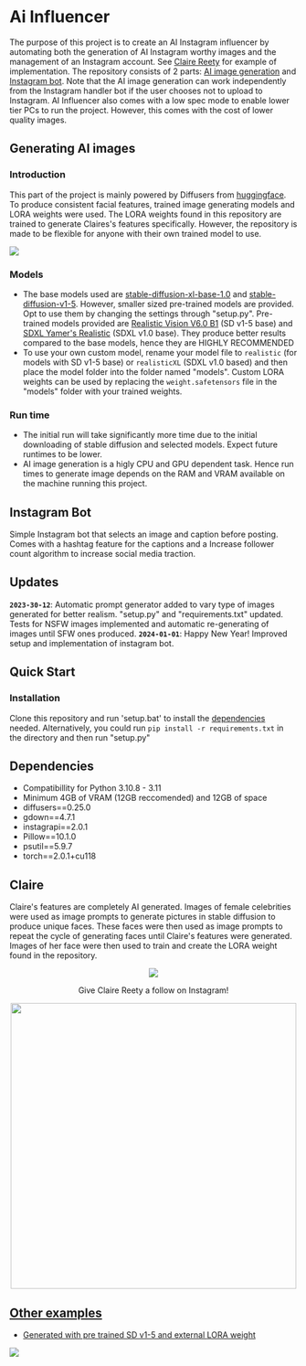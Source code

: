 
# Ai Influencer
The purpose of this project is to create an AI Instagram influencer by automating both the generation of AI Instagram worthy images and the management of an Instagram account. See [Claire Reety](#claire) for example of implementation. The repository consists of 2 parts: [AI image generation](#generating-ai-images) and [Instagram bot](#instagram-bot). Note that the AI image generation can work independently from the Instagram handler bot if the user chooses not to upload to Instagram. AI Influencer also comes with a low spec mode to enable lower tier PCs to run the project. However, this comes with the cost of lower quality images.

## Generating AI images
### Introduction
This part of the project is mainly powered by Diffusers from [huggingface](https://huggingface.co/docs/diffusers/index). To produce consistent facial features, trained image generating models and LORA weights were used. The LORA weights found in this repository are trained to generate Claires's features specifically. However, the repository is made to be flexible for anyone with their own trained model to use.

<div align="left">
  <img src="https://drive.google.com/uc?id=1waE5gjU2Gcnt1QWoNamjMjwd95QiZfhN" />
</div>

### Models
- The base models used are [stable-diffusion-xl-base-1.0](https://huggingface.co/stabilityai/stable-diffusion-xl-base-1.0) and [stable-diffusion-v1-5](https://huggingface.co/runwayml/stable-diffusion-v1-5). However, smaller sized pre-trained models are provided. Opt to use them by changing the settings through "setup.py". Pre-trained models provided are [Realistic Vision V6.0 B1](https://civitai.com/models/4201/realistic-vision-v60-b1) (SD v1-5 base) and [SDXL Yamer's Realistic](https://civitai.com/models/127923?modelVersionId=272724) (SDXL v1.0 base). They produce better results compared to the base models, hence they are HIGHLY RECOMMENDED
- To use your own custom model, rename your model file to ```realistic``` (for models with SD v1-5 base) or ```realisticXL``` (SDXL v1.0 based) and then place the model folder into the folder named "models". Custom LORA weights can be used by replacing the ```weight.safetensors``` file in the "models" folder with your trained weights.      

### Run time
- The initial run will take significantly more time due to the initial downloading of stable diffusion and selected models. Expect future runtimes to be lower.
- AI image generation is a higly CPU and GPU dependent task. Hence run times to generate image depends on the RAM and VRAM available on the machine running this project.

## Instagram Bot
Simple Instagram bot that selects an image and caption before posting. Comes with a hashtag feature for the captions and a Increase follower count algorithm to increase social media traction. 


## Updates
**`2023-30-12`**: Automatic prompt generator added to vary type of images generated for better realism. "setup.py" and "requirements.txt" updated. Tests for NSFW images implemented and automatic re-generating of images until SFW ones produced.
**`2024-01-01`**: Happy New Year! Improved setup and implementation of instagram bot.

## Quick Start

### Installation
Clone this repository and run 'setup.bat' to install the [dependencies](#dependencies) needed.
Alternatively, you could run ```pip install -r requirements.txt``` in the directory and then run "setup.py"


## Dependencies
- Compatibillity for Python 3.10.8 - 3.11
- Minimum 4GB of VRAM (12GB reccomended) and 12GB of space
- diffusers==0.25.0
- gdown==4.7.1
- instagrapi==2.0.1
- Pillow==10.1.0
- psutil==5.9.7
- torch==2.0.1+cu118



## Claire
Claire's features are completely AI generated. Images of female celebrities were used as image prompts to generate pictures in stable diffusion to produce unique faces. These faces were then used as image prompts to repeat the cycle of generating faces until Claire's features were generated. Images of her face were then used to train and create the LORA weight found in the repository.
<div align="center">
  <img src="https://drive.google.com/uc?id=1Iu_beiUUH4EX_V0S0d2xCiNKRXxo7bFM" />
  <p>
    Give Claire Reety a follow on Instagram!
  </p>
  <p>
    <a href="https://www.instagram.com/claire_reety/"><img src="https://drive.google.com/uc?id=1KGspAbrW2CocgEwmG0zJDzs4md9xeE8f" , width = 500/>
  </p>
</div>


## Other examples
- Generated with pre trained SD v1-5 and external [LORA weight](https://civitai.com/models/171781?modelVersionId=192959)
<div align="left">
  <img src= "https://drive.google.com/uc?id=1urQ8m4EOV-M6CvwPW3hhg50uTG3ST0ZV">
</div>








